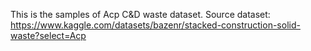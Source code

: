 This is the samples of Acp C&D waste dataset.
Source dataset: https://www.kaggle.com/datasets/bazenr/stacked-construction-solid-waste?select=Acp

